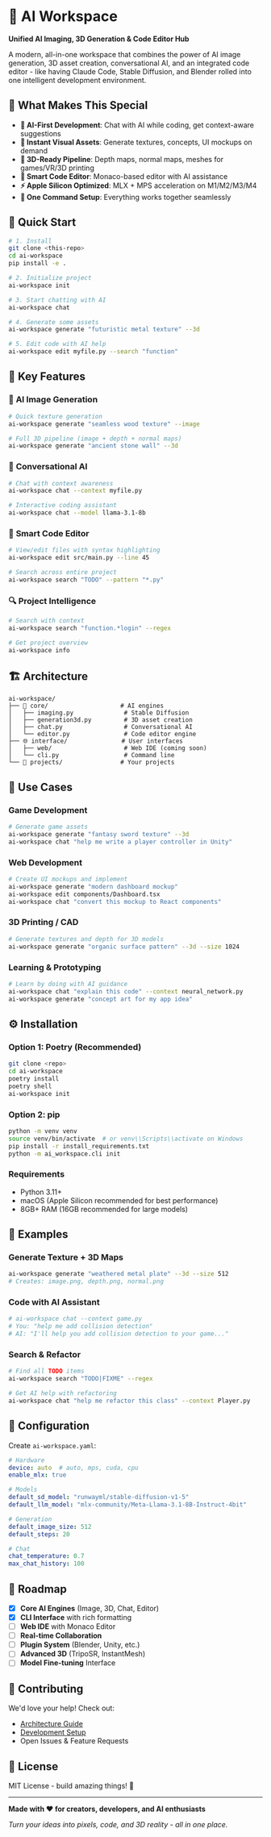# 🚀 AI Workspace

**Unified AI Imaging, 3D Generation & Code Editor Hub**

A modern, all-in-one workspace that combines the power of AI image generation, 3D asset creation, conversational AI, and an integrated code editor - like having Claude Code, Stable Diffusion, and Blender rolled into one intelligent development environment.

## 🎯 What Makes This Special

- **🧠 AI-First Development**: Chat with AI while coding, get context-aware suggestions
- **🎨 Instant Visual Assets**: Generate textures, concepts, UI mockups on demand
- **🔺 3D-Ready Pipeline**: Depth maps, normal maps, meshes for games/VR/3D printing
- **📝 Smart Code Editor**: Monaco-based editor with AI assistance
- **⚡ Apple Silicon Optimized**: MLX + MPS acceleration on M1/M2/M3/M4
- **🔧 One Command Setup**: Everything works together seamlessly

## 🚀 Quick Start

```bash
# 1. Install
git clone <this-repo>
cd ai-workspace
pip install -e .

# 2. Initialize project
ai-workspace init

# 3. Start chatting with AI
ai-workspace chat

# 4. Generate some assets
ai-workspace generate "futuristic metal texture" --3d

# 5. Edit code with AI help
ai-workspace edit myfile.py --search "function"
```

## 💫 Key Features

### 🎨 **AI Image Generation**
```bash
# Quick texture generation
ai-workspace generate "seamless wood texture" --image

# Full 3D pipeline (image + depth + normal maps)
ai-workspace generate "ancient stone wall" --3d
```

### 💬 **Conversational AI**
```bash
# Chat with context awareness
ai-workspace chat --context myfile.py

# Interactive coding assistant
ai-workspace chat --model llama-3.1-8b
```

### 📝 **Smart Code Editor**
```bash
# View/edit files with syntax highlighting
ai-workspace edit src/main.py --line 45

# Search across entire project
ai-workspace search "TODO" --pattern "*.py"
```

### 🔍 **Project Intelligence**
```bash
# Search with context
ai-workspace search "function.*login" --regex

# Get project overview
ai-workspace info
```

## 🏗️ Architecture

```
ai-workspace/
├── 🧠 core/                    # AI engines
│   ├── imaging.py              # Stable Diffusion
│   ├── generation3d.py         # 3D asset creation
│   ├── chat.py                 # Conversational AI
│   └── editor.py               # Code editor engine
├── 🌐 interface/               # User interfaces
│   ├── web/                    # Web IDE (coming soon)
│   └── cli.py                  # Command line
└── 📁 projects/                # Your projects
```

## 🎯 Use Cases

### **Game Development**
```bash
# Generate game assets
ai-workspace generate "fantasy sword texture" --3d
ai-workspace chat "help me write a player controller in Unity"
```

### **Web Development**
```bash
# Create UI mockups and implement
ai-workspace generate "modern dashboard mockup"
ai-workspace edit components/Dashboard.tsx
ai-workspace chat "convert this mockup to React components"
```

### **3D Printing / CAD**
```bash
# Generate textures and depth for 3D models
ai-workspace generate "organic surface pattern" --3d --size 1024
```

### **Learning & Prototyping**
```bash
# Learn by doing with AI guidance
ai-workspace chat "explain this code" --context neural_network.py
ai-workspace generate "concept art for my app idea"
```

## ⚙️ Installation

### **Option 1: Poetry (Recommended)**
```bash
git clone <repo>
cd ai-workspace
poetry install
poetry shell
ai-workspace init
```

### **Option 2: pip**
```bash
python -m venv venv
source venv/bin/activate  # or venv\\Scripts\\activate on Windows
pip install -r install_requirements.txt
python -m ai_workspace.cli init
```

### **Requirements**
- Python 3.11+
- macOS (Apple Silicon recommended for best performance)
- 8GB+ RAM (16GB recommended for large models)

## 🎨 Examples

### **Generate Texture + 3D Maps**
```bash
ai-workspace generate "weathered metal plate" --3d --size 512
# Creates: image.png, depth.png, normal.png
```

### **Code with AI Assistant**
```python
# ai-workspace chat --context game.py
# You: "help me add collision detection"
# AI: "I'll help you add collision detection to your game..."
```

### **Search & Refactor**
```bash
# Find all TODO items
ai-workspace search "TODO|FIXME" --regex

# Get AI help with refactoring
ai-workspace chat "help me refactor this class" --context Player.py
```

## 🔧 Configuration

Create `ai-workspace.yaml`:
```yaml
# Hardware
device: auto  # auto, mps, cuda, cpu
enable_mlx: true

# Models
default_sd_model: "runwayml/stable-diffusion-v1-5"
default_llm_model: "mlx-community/Meta-Llama-3.1-8B-Instruct-4bit"

# Generation
default_image_size: 512
default_steps: 20

# Chat
chat_temperature: 0.7
max_chat_history: 100
```

## 🎯 Roadmap

- [x] **Core AI Engines** (Image, 3D, Chat, Editor)
- [x] **CLI Interface** with rich formatting
- [ ] **Web IDE** with Monaco Editor
- [ ] **Real-time Collaboration**
- [ ] **Plugin System** (Blender, Unity, etc.)
- [ ] **Advanced 3D** (TripoSR, InstantMesh)
- [ ] **Model Fine-tuning** Interface

## 🤝 Contributing

We'd love your help! Check out:
- [Architecture Guide](AI_WORKSPACE_ARCHITECTURE.md)
- [Development Setup](INSTALL.md)
- Open Issues & Feature Requests

## 📄 License

MIT License - build amazing things! 🚀

---

**Made with ❤️ for creators, developers, and AI enthusiasts**

*Turn your ideas into pixels, code, and 3D reality - all in one place.*